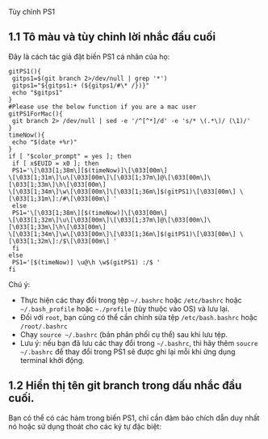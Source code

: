 Tùy chỉnh PS1
## 1.1 Tô màu và tùy chỉnh lời nhắc đầu cuối
Đây là cách tác giả đặt biến PS1 cá nhân của họ:
```
gitPS1(){
 gitps1=$(git branch 2>/dev/null | grep '*')
 gitps1="${gitps1:+ (${gitps1/#\* /})}"
 echo "$gitps1"
}
#Please use the below function if you are a mac user
gitPS1ForMac(){
 git branch 2> /dev/null | sed -e '/^[^*]/d' -e 's/* \(.*\)/ (\1)/'
}
timeNow(){
 echo "$(date +%r)"
}
if [ "$color_prompt" = yes ]; then
 if [ x$EUID = x0 ]; then
 PS1='\[\033[1;38m\][$(timeNow)]\[\033[00m\]
\[\033[1;31m\]\u\[\033[00m\]\[\033[1;37m\]@\[\033[00m\]\[\033[1;33m\]\h\[\033[00m\]
\[\033[1;34m\]\w\[\033[00m\]\[\033[1;36m\]$(gitPS1)\[\033[00m\] \[\033[1;31m\]:/#\[\033[00m\] '
 else
 PS1='\[\033[1;38m\][$(timeNow)]\[\033[00m\]
\[\033[1;32m\]\u\[\033[00m\]\[\033[1;37m\]@\[\033[00m\]\[\033[1;33m\]\h\[\033[00m\]
\[\033[1;34m\]\w\[\033[00m\]\[\033[1;36m\]$(gitPS1)\[\033[00m\] \[\033[1;32m\]:/$\[\033[00m\] '
 fi
else
 PS1='[$(timeNow)] \u@\h \w$(gitPS1) :/$ '
fi
```

Chú ý:
* Thực hiện các thay đổi trong tệp `~/.bashrc` hoặc `/etc/bashrc` hoặc `~/.bash_profile` hoặc `~./profile` (tùy thuộc vào OS) và lưu lại.
* Đối với `root`, bạn cũng có thể cần chỉnh sửa tệp `/etc/bash.bashrc` hoặc `/root/.bashrc` 
* Chạy `source ~/.bashrc` (bản phân phối cụ thể) sau khi lưu tệp.
* Lưu ý: nếu bạn đã lưu các thay đổi trong `~/.bashrc`, thì hãy thêm `soucre ~/.bashrc` để thay đổi trong PS1 sẽ được ghi lại mỗi khi ứng dụng terminal khởi động.

## 1.2 Hiển thị tên git branch trong dấu nhắc đầu cuối.
Bạn có thể có các hàm trong biến PS1, chỉ cần đảm bảo chích dẫn duy nhất nó hoặc sử dụng thoát cho các ký tự đặc biệt: